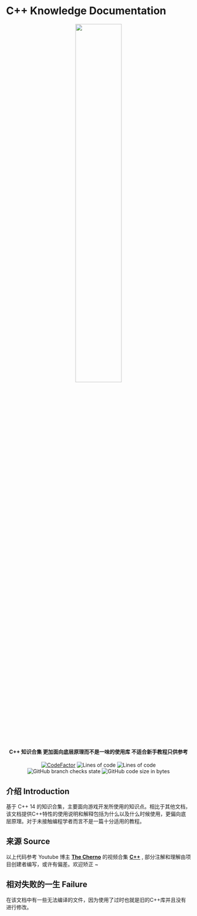 # C++ Knowledge Documentation

<p align="center">
<img src = "https://user-images.githubusercontent.com/39553613/198856674-e42da0f1-9bc4-4cf8-805a-5bc7ae5ae9eb.jpg" width = 50% height = 50%>
</p>

<h4 align="center">C++ 知识合集 更加面向底层原理而不是一味的使用库 不适合新手教程只供参考</h4>
<p align="center">
<a href="https://www.codefactor.io/repository/github/caishangqi/homewardinforender/overview/homewardinforender"><img src="https://www.codefactor.io/repository/github/caishangqi/homeward-webstorebridge/badge/plugin-webstore-bridge" alt="CodeFactor" /></a>
<img alt="Lines of code" src="https://img.shields.io/tokei/lines/github/Caishangqi/CNote">
<img alt="Lines of code" src="https://img.shields.io/badge/C++-14-red">
<img alt="GitHub branch checks state" src="https://img.shields.io/github/checks-status/Caishangqi/CNote/master?label=build">
<img alt="GitHub code size in bytes" src="https://img.shields.io/github/languages/code-size/Caishangqi/CNote">
</p>

## 介绍 Introduction
基于 C++ 14 的知识合集，主要面向游戏开发所使用的知识点。相比于其他文档，该文档提供C++特性的使用说明和解释包括为什么以及什么时候使用，更偏向底层原理。对于未接触编程学者而言不是一篇十分适用的教程。

## 来源 Source
以上代码参考 Youtube 博主 [**The Cherno**](https://www.youtube.com/@TheCherno) 的视频合集 [**C++**](https://www.youtube.com/playlist?list=PLlrATfBNZ98dudnM48yfGUldqGD0S4FFb) , 部分注解和理解由项目创建者编写，或许有偏差。欢迎矫正 ~

## 相对失败的一生 Failure
在该文档中有一些无法编译的文件，因为使用了过时也就是旧的C++库并且没有进行修改。